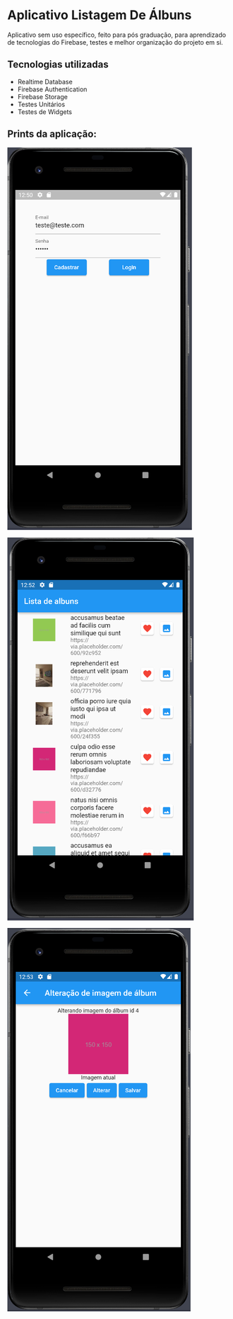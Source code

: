 # Aplicativo Listagem De Álbuns
Aplicativo sem uso específico, feito para pós graduação, para aprendizado de tecnologias do Firebase, testes e melhor organização do projeto em si.

## Tecnologias utilizadas

- Realtime Database
- Firebase Authentication
- Firebase Storage
- Testes Unitários
- Testes de Widgets

## Prints da aplicação:
![Print 01](docs/print_1.png)

![Print 02](docs/print_2.png)

![Print 03](docs/print_3.png)
